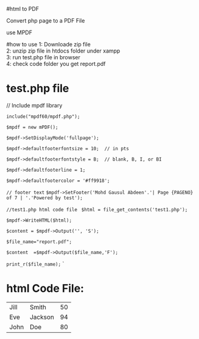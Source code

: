 #html to PDF

Convert php page to a PDF File

use MPDF 

#how to use 
1: Downloade zip file <br/>
2: unzip zip file in htdocs folder under xampp <br/>
3: run test.php file in browser <br/>
4: check code folder you get report.pdf <br/>




# test.php file 

// Include mpdf library

`include("mpdf60/mpdf.php");`

`$mpdf = new mPDF();`

`$mpdf->SetDisplayMode('fullpage');`

`$mpdf->defaultfooterfontsize = 10;  // in pts`

`$mpdf->defaultfooterfontstyle = B;  // blank, B, I, or BI`

`$mpdf->defaultfooterline = 1;`

`$mpdf->defaultfootercolor = '#ff9918';`

`// footer text`
`$mpdf->SetFooter('Mohd Gausul Abdeen'.'| Page {PAGENO} of 7 | '.'Powered by test'); `

`//test1.php html code file `
`$html = file_get_contents('test1.php');`

`$mpdf->WriteHTML($html);`

`$content = $mpdf->Output('', 'S');`

`$file_name="report.pdf";`

`$content  =$mpdf->Output($file_name,'F');`

`print_r($file_name);`
`


# html Code File:

<html>
<body>
<table style="width:100%">
  <tr>
    <td>Jill</td>
    <td>Smith</td>		
    <td>50</td>
  </tr>
  <tr>
    <td>Eve</td>
    <td>Jackson</td>		
    <td>94</td>
  </tr>
  <tr>
    <td>John</td>
    <td>Doe</td>		
    <td>80</td>
  </tr>
</table>

</body>
</html>

